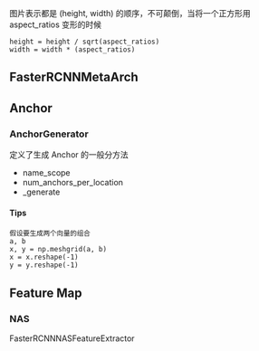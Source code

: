 

图片表示都是 (height, width) 的顺序，不可颠倒，当将一个正方形用 aspect_ratios 变形的时候

    height = height / sqrt(aspect_ratios)
    width = width * (aspect_ratios)



## FasterRCNNMetaArch

## Anchor

### AnchorGenerator

定义了生成 Anchor 的一般分方法

* name_scope
* num_anchors_per_location
* \_generate


#### Tips

    假设要生成两个向量的组合
    a, b
    x, y = np.meshgrid(a, b)
    x = x.reshape(-1)
    y = y.reshape(-1)

## Feature Map

### NAS

FasterRCNNNASFeatureExtractor
